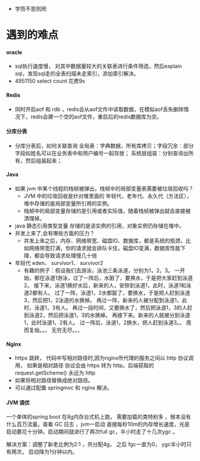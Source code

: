 - 学而不思则罔

# 遇到的难点

#### oracle

- sql执行速度慢， 对其中数据量较大的关联表进行条件筛选，然后explain sql，发现sql走的全表扫描未走索引，添加索引解决。
- 4951150 select count 花费9s

#### Redis

- 同时开启aof 和 rdb ，redis会从aof文件中读取数据，在模拟aof丢失删除情况下，redis会建一个空的aof文件，重启后的redis数据库为空。

#### 分库分表

- 分库分表后，如何关联查询 全局表：字典数据，所有库拷贝；字段冗余：部分字段如姓名可以在业务表中和用户编号一起存放； 系统层组装：分别查询出所有，然后组装起来；

#### Java

- 如果 jvm 中某个线程的栈帧被弹出，栈帧中的局部变量表需要被垃圾回收吗？
  - JVM 中的垃圾回收是针对堆里面的 年轻代、老年代、永久代（方法区），堆中存储的是局部变量所引用的实例。
  - 栈帧中的局部变量存储的是引用或者实际值，随着栈帧被弹出就会直接被清理掉。
- java 静态引用类型变量 存储的是该实例的引用，对象实例仍存储在堆中。
- 并发上来了,会有哪些方面的压力？
  - 并发上来之后，内存、网络带宽、磁盘IO、数据库，都是系统的瓶颈，比如网络带宽打满，你的请求就会排队卡住，磁盘IO变满，数据库性能下降，都会导致请求处理慢几十倍
- 年轻代 eden、 survivor1、 survivor2
  - 有趣的例子：假设我们去游泳，泳池三条泳道，分别为1，2，3。 一开始，都在泳道1游泳，过了一阵后，水脏了，要换水，于是把大家赶到泳道2。 接下来，泳道1换好水后，新来的人，安排到泳道1，此时，泳道1和泳道2都有人。 过了一阵，泳道1，2水都脏了，要换水，于是把人赶到泳道3，然后把1，2泳道的水换掉。 再过一阵，新来的人被分配到泳道1，此时，泳道1，3有人。 再过一段时间，又要换水了，然后把泳道1，3的人赶到泳道2，然后把泳道1，3的水换掉。 再接下来。新来的人就被分到泳道1，此时泳道1，2有人。 过一阵后，泳道1，2换水，把人赶到泳道3。。 周而复始。。。 无穷无尽。。。

#### Nginx

- https 跳转， 代码中写相对路径时,因为nginx所代理的服务之间以 http 协议调用， 如果是相对路径 协议会由 https 转为 http。后端获取的 request.getScheme() 永远为 http
- 如果将相对路径替换成绝对路径。
- 可以通过配置 springmvc 和 nginx 解决。

#### JVM 调优

一个单体的spring boot 在8g内存台式机上跑， 需要加载的类特别多 ，根本没有什么百万流量。查看 GC 日志 ，jvm一启动 直接每秒10m的内存增长速度，光是启动要花十分钟。启动期间就进行了两次full gc，半小时走了十几次ygc 。

解决方案：调整了新老比例为2:1 ，共分配4g， 之后 fgc一直为0， ygc半小时只有两次， 启动降为1分钟以内。

